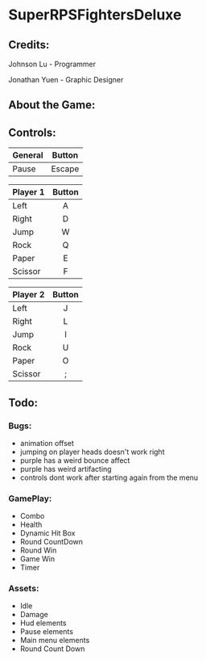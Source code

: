 # SuperRPSFightersDeluxe

## Credits:
  Johnson Lu - Programmer
  
  Jonathan Yuen - Graphic Designer
  
## About the Game:


## Controls:
| General        | Button       |
| ------------- |:-------------:|
| Pause     | Escape |

| Player 1        | Button       |
| ------------- |:-------------:|
|   Left   | A |
|   Right   | D |
|   Jump   | W |
|   Rock   | Q |
|   Paper   | E |
|   Scissor   | F |

| Player 2        | Button       |
| ------------- |:-------------:|
|   Left   | J |
|   Right   | L |
|   Jump   | I |
|   Rock   | U |
|   Paper   | O |
|   Scissor   | ; |


## Todo:
### Bugs:
+ animation offset
+ jumping on player heads doesn't work right
+ purple has a weird bounce affect
+ purple has weird artifacting
+ controls dont work after starting again from the menu

### GamePlay:
+ Combo
+ Health
+ Dynamic Hit Box
+ Round CountDown
+ Round Win
+ Game Win
+ Timer

### Assets:
+ Idle
+ Damage
+ Hud elements
+ Pause elements
+ Main menu elements
+ Round Count Down
